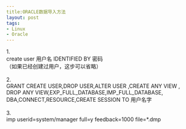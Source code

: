 ```yaml
---
title:ORACLE数据导入方法
layout: post
tags:
- Linux
- Oracle
---
```

<div> 1.<br/>create user 用户名 IDENTIFIED BY 密码 <br/>（如果已经创建过用户，这步可以省略）<br/><br/>2.<br/>GRANT CREATE USER,DROP USER,ALTER USER ,CREATE ANY VIEW ,<br/> DROP ANY VIEW,EXP_FULL_DATABASE,IMP_FULL_DATABASE,<br/> DBA,CONNECT,RESOURCE,CREATE SESSION  TO 用户名字<br/><br/>3.<br/> imp userid=system/manager full=y feedback=1000  file=*.dmp </div>